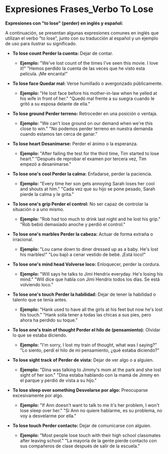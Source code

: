 # Expresiones Frases_Verbo To Lose



**Expresiones con "to lose" (perder) en inglés y español:**

A continuación, se presentan algunas expresiones comunes en inglés que utilizan el verbo "to lose", junto con su traducción al español y un ejemplo de uso para ilustrar su significado.

*   **To lose count   Perder la cuenta:** Dejar de contar.
    *   **Ejemplo:** "We've lost count of the times I've seen this movie. I love it!"   "Hemos perdido la cuenta de las veces que he visto esta película. ¡Me encanta!"

*   **To lose face   Quedar mal:** Verse humillado o avergonzado públicamente.
    *   **Ejemplo:** "He lost face before his mother-in-law when he yelled at his wife in front of her."   "Quedó mal frente a su suegra cuando le gritó a su esposa delante de ella."

*   **To lose ground   Perder terreno:** Retroceder en una posición o ventaja.
    *   **Ejemplo:** "We can't lose ground on our demand when we're this close to win."   "No podemos perder terreno en nuestra demanda cuando estamos tan cerca de ganar."

*   **To lose heart   Desanimarse:** Perder el ánimo o la esperanza.
    *   **Ejemplo:** "After failing the test for the third time, Tim started to lose heart."   "Después de reprobar el examen por tercera vez, Tim empezó a desanimarse."

*   **To lose one's cool   Perder la calma:** Enfadarse, perder la paciencia.
    *   **Ejemplo:** "Every time her son gets annoying Sarah loses her cool and shouts at him."   "Cada vez que su hijo se pone pesado, Sarah pierde la calma y le grita."

*   **To lose one's grip   Perder el control:** No ser capaz de controlar la situación o a uno mismo.
    *   **Ejemplo:** "Rob had too much to drink last night and he lost his grip."   "Rob bebió demasiado anoche y perdió el control."

*   **To lose one's marbles   Perder la cabeza:** Actuar de forma extraña o irracional.
    *   **Ejemplo:** "Lou came down to diner dressed up as a baby. He's lost his marbles!"   "Lou bajó a cenar vestido de bebé. ¡Está loco!"

*   **To lose one's mind head   Volverse loco:** Enloquecer, perder la cordura.
    *   **Ejemplo:** "Will says he talks to Jimi Hendrix everyday. He's losing his mind."   "Will dice que habla con Jimi Hendrix todos los días. Se está volviendo loco."

*   **To lose one's touch   Perder la habilidad:** Dejar de tener la habilidad o talento que se tenía antes.
    *   **Ejemplo:** "Hank used to have all the girls at his feet but now he's lost his touch."   "Hank solía tener a todas las chicas a sus pies, pero ahora ha perdido su toque."

*   **To lose one's train of thought   Perder el hilo de (pensamiento):** Olvidar lo que se estaba diciendo.
    *   **Ejemplo:** "I'm sorry, I lost my train of thought, what was I saying?"   "Lo siento, perdí el hilo de mi pensamiento, ¿qué estaba diciendo?"

*   **To lose sight track of   Perder de vista:** Dejar de ver algo o a alguien.
    *   **Ejemplo:** "Dina was talking to Jimmy's mom at the park and she lost sight of her son."   "Dina estaba hablando con la mamá de Jimmy en el parque y perdió de vista a su hijo."

*   **To lose sleep over something   Desvelarse por algo:** Preocuparse excesivamente por algo.
    *   **Ejemplo:** "If Ann doesn't want to talk to me it's her problem, I won't lose sleep over her."   "Si Ann no quiere hablarme, es su problema, no voy a desvelarme por ella."

*   **To lose touch   Perder contacto:** Dejar de comunicarse con alguien.
    *   **Ejemplo:** "Most people lose touch with their high school classmates after leaving school."   "La mayoría de la gente pierde contacto con sus compañeros de clase después de salir de la escuela."

